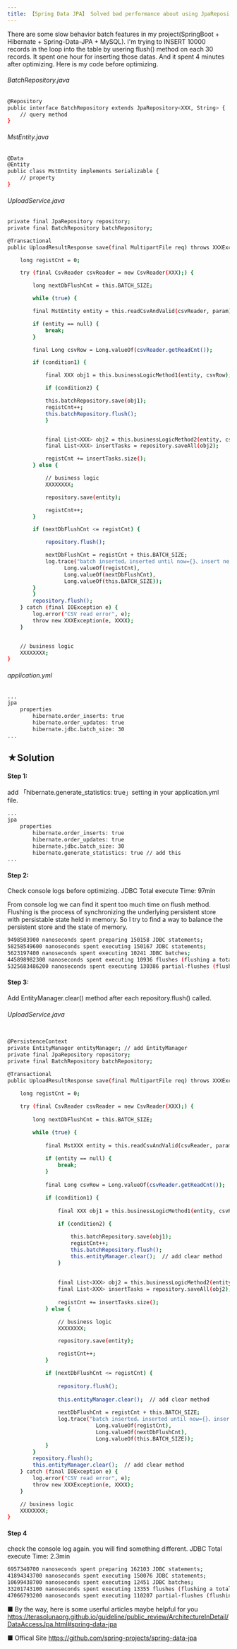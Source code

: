 ```yaml
---
title: 【Spring Data JPA】 Solved bad performance about using JpaRepository flush method
---
```

There are some slow behavior batch features in my project(SpringBoot + Hibernate + Spring-Data-JPA + MySQL).
I'm trying to INSERT 10000 records in the loop into the table by usering flush() method on each 30 records. 
It spent one hour for inserting those datas. And it spent 4 minutes after optimizing.
Here is my code before optimizing.

###### BatchRepository.java

``` bash
@Repository
public interface BatchRepository extends JpaRepository<XXX, String> {
    // query method 
}
```


###### MstEntity.java

``` bash
@Data
@Entity
public class MstEntity implements Serializable {
    // property
}
```


###### UploadService.java

``` bash
private final JpaRepository repository;
private final BatchRepository batchRepository;

@Transactional
public UploadResultResponse save(final MultipartFile req) throws XXXException {

	long registCnt = 0; 

	try (final CsvReader csvReader = new CsvReader(XXX);) {        

	    long nextDbFlushCnt = this.BATCH_SIZE;

	    while (true) {

		final MstEntity entity = this.readCsvAndValid(csvReader, param);

		if (entity == null) {
		    break;
		}

		final Long csvRow = Long.valueOf(csvReader.getReadCnt());

		if (condition1) {

		    final XXX obj1 = this.businessLogicMethod1(entity, csvRow);

		    if (condition2) {

			this.batchRepository.save(obj1);
			registCnt++;
			this.batchRepository.flush();
		    }


		    final List<XXX> obj2 = this.businessLogicMethod2(entity, csvRow);
		    final List<XXX> insertTasks = repository.saveAll(obj2);

		    registCnt += insertTasks.size();
		} else {

		    // business logic
		    XXXXXXXX;

		    repository.save(entity);

		    registCnt++;
		}

		if (nextDbFlushCnt <= registCnt) {

		    repository.flush();

		    nextDbFlushCnt = registCnt + this.BATCH_SIZE;
		    log.trace("batch inserted。inserted until now={}、insert next time={}、insert circle={}",
			      Long.valueOf(registCnt),
			      Long.valueOf(nextDbFlushCnt),
			      Long.valueOf(this.BATCH_SIZE));
		}
	    }
	    repository.flush();
	} catch (final IOException e) {
	    log.error("CSV read error", e);
	    throw new XXXException(e, XXXX);
	}


	// business logic
    XXXXXXXX;
}
```


###### application.yml

``` bash
...
jpa
    properties
        hibernate.order_inserts: true
        hibernate.order_updates: true
        hibernate.jdbc.batch_size: 30
...
```
## ★Solution
#### Step 1:
add 「hibernate.generate_statistics: true」setting in your application.yml file.

``` bash
...
jpa
    properties
        hibernate.order_inserts: true
        hibernate.order_updates: true
        hibernate.jdbc.batch_size: 30
        hibernate.generate_statistics: true // add this
...
```

#### Step 2:
Check console logs before optimizing.
JDBC Total execute Time: 97min

From console log we can find it spent too much time on flush method.
Flushing is the process of synchronizing the underlying persistent store with persistable state held in memory. So I try to find a way to balance the persistent store and the state of memory.

``` bash
9498503900 nanoseconds spent preparing 150158 JDBC statements;
58258549600 nanoseconds spent executing 150167 JDBC statements;
5623197400 nanoseconds spent executing 10241 JDBC batches;
445898982300 nanoseconds spent executing 10936 flushes (flushing a total of 52600451 entities and 374430 collections);
5325683486200 nanoseconds spent executing 130386 partial-flushes (flushing a total of 662516359 entities and 662516359 collections)
```

#### Step 3:
Add EntityManager.clear() method after each repository.flush() called.

###### UploadService.java

``` bash

@PersistenceContext
private EntityManager entityManager; // add EntityManager
private final JpaRepository repository;
private final BatchRepository batchRepository;

@Transactional
public UploadResultResponse save(final MultipartFile req) throws XXXException {
    
    long registCnt = 0; 

    try (final CsvReader csvReader = new CsvReader(XXX);) {        
                                                    
        long nextDbFlushCnt = this.BATCH_SIZE;

        while (true) {
        
            final MstXXX entity = this.readCsvAndValid(csvReader, param);
            
            if (entity == null) {
                break;
            }
            
            final Long csvRow = Long.valueOf(csvReader.getReadCnt());

            if (condition1) {
                
                final XXX obj1 = this.businessLogicMethod1(entity, csvRow);
                
                if (condition2) {

                    this.batchRepository.save(obj1);
                    registCnt++;
                    this.batchRepository.flush();
                    this.entityManager.clear();  // add clear method
                }
                
                
                final List<XXX> obj2 = this.businessLogicMethod2(entity, csvRow);
                final List<XXX> insertTasks = repository.saveAll(obj2);
                
                registCnt += insertTasks.size();
            } else {

                // business logic
                XXXXXXXX;

                repository.save(entity);

                registCnt++;
            }

            if (nextDbFlushCnt <= registCnt) {
            
                repository.flush();
                
                this.entityManager.clear();  // add clear method
                
                nextDbFlushCnt = registCnt + this.BATCH_SIZE;
                log.trace("batch inserted。inserted until now={}、insert next time={}、insert circle={}",
                            Long.valueOf(registCnt),
                            Long.valueOf(nextDbFlushCnt),
                            Long.valueOf(this.BATCH_SIZE));
            }
        }
        repository.flush();
        this.entityManager.clear();  // add clear method
    } catch (final IOException e) {
        log.error("CSV read error", e);
        throw new XXXException(e, XXXX);
    }

    // business logic
    XXXXXXXX;
}
```

#### Step 4
check the console log again. you will find something different.
JDBC Total execute Time: 2.3min

``` bash
6957340700 nanoseconds spent preparing 162103 JDBC statements;
41894343700 nanoseconds spent executing 150076 JDBC statements;
10699438700 nanoseconds spent executing 12451 JDBC batches;
33201743100 nanoseconds spent executing 13355 flushes (flushing a total of 643287 entities and 350386 collections)
47066793200 nanoseconds spent executing 110207 partial-flushes (flushing a total of 7691757 entities and 7694668 collections)
```

■ By the way, here is some userful articles maybe helpful for you
https://terasolunaorg.github.io/guideline/public_review/ArchitectureInDetail/DataAccessJpa.html#spring-data-jpa

■ Offical Site
https://github.com/spring-projects/spring-data-jpa
